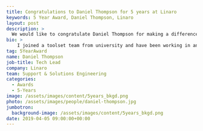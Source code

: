 ```yaml
---
title: Congratulations to Daniel Thompson for 5 years at Linaro
keywords: 5 Year Award, Daniel Thompson, Linaro
layout: post
description: >
  We would like to congratulate Daniel Thompson for making a difference in open source at Linaro for 5 years.
bio: >
    I joined a toolset team from university and have been working in and around tools and operating systems ever since. As the world moved from real-time threading libraries to Linux I went with it. I worked on many kernel and media driver projects whilst working for ST. Initially on SH4 and later on ARM as well. More recently I have been working on porting NMI features from x86 to arm and arm64.
tag: 5YearAward
name: Daniel Thompson
job-title: Tech Lead
company: Linaro
team: Support & Solutions Engineering
categories:
  - Awards
  - 5-Years
image: /assets/images/content/5years_bkgd.png
photo: /assets/images/people/daniel-thompson.jpg
jumbotron:
  background-image: /assets/images/content/5years_bkgd.png
date: 2019-04-05 09:00:00+00:00
---
```

